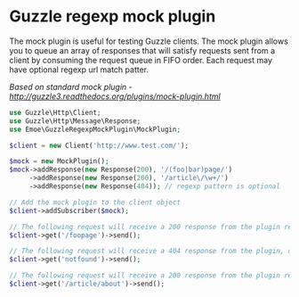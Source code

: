 # Guzzle regexp mock plugin

The mock plugin is useful for testing Guzzle clients. The mock plugin allows you to queue an array of responses that will satisfy requests sent from a client by consuming the request queue in FIFO order. Each request may have optional regexp url match patter.

_Based on standard mock plugin - http://guzzle3.readthedocs.org/plugins/mock-plugin.html_

```php
use Guzzle\Http\Client;
use Guzzle\Http\Message\Response;
use Emoe\GuzzleRegexpMockPlugin\MockPlugin;

$client = new Client('http://www.test.com/');

$mock = new MockPlugin();
$mock->addResponse(new Response(200), '/(foo|bar)page/')
     ->addResponse(new Response(200), '/article\/\w+/')
     ->addResponse(new Response(404)); // regexp pattern is optional

// Add the mock plugin to the client object
$client->addSubscriber($mock);

// The following request will receive a 200 response from the plugin regexp queue
$client->get('/foopage')->send();

// The following request will receive a 404 response from the plugin, default behaviour
$client->get('notfound')->send();

// The following request will receive a 200 response from the plugin regexp queue
$client->get('/article/about')->send();
```